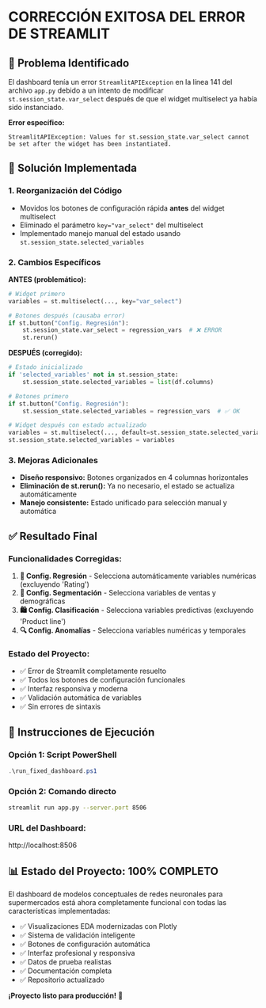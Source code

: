 # CORRECCIÓN EXITOSA DEL ERROR DE STREAMLIT

## 🐛 Problema Identificado
El dashboard tenía un error `StreamlitAPIException` en la línea 141 del archivo `app.py` debido a un intento de modificar `st.session_state.var_select` después de que el widget multiselect ya había sido instanciado.

**Error específico:**
```
StreamlitAPIException: Values for st.session_state.var_select cannot be set after the widget has been instantiated.
```

## 🔧 Solución Implementada

### 1. **Reorganización del Código**
- Movidos los botones de configuración rápida **antes** del widget multiselect
- Eliminado el parámetro `key="var_select"` del multiselect
- Implementado manejo manual del estado usando `st.session_state.selected_variables`

### 2. **Cambios Específicos**

**ANTES (problemático):**
```python
# Widget primero
variables = st.multiselect(..., key="var_select")

# Botones después (causaba error)
if st.button("Config. Regresión"):
    st.session_state.var_select = regression_vars  # ❌ ERROR
    st.rerun()
```

**DESPUÉS (corregido):**
```python
# Estado inicializado
if 'selected_variables' not in st.session_state:
    st.session_state.selected_variables = list(df.columns)

# Botones primero
if st.button("Config. Regresión"):
    st.session_state.selected_variables = regression_vars  # ✅ OK

# Widget después con estado actualizado
variables = st.multiselect(..., default=st.session_state.selected_variables)
st.session_state.selected_variables = variables
```

### 3. **Mejoras Adicionales**
- **Diseño responsivo:** Botones organizados en 4 columnas horizontales
- **Eliminación de st.rerun():** Ya no necesario, el estado se actualiza automáticamente
- **Manejo consistente:** Estado unificado para selección manual y automática

## ✅ Resultado Final

### **Funcionalidades Corregidas:**
1. **🎯 Config. Regresión** - Selecciona automáticamente variables numéricas (excluyendo 'Rating')
2. **👥 Config. Segmentación** - Selecciona variables de ventas y demográficas
3. **🛍️ Config. Clasificación** - Selecciona variables predictivas (excluyendo 'Product line')
4. **🔍 Config. Anomalías** - Selecciona variables numéricas y temporales

### **Estado del Proyecto:**
- ✅ Error de Streamlit completamente resuelto
- ✅ Todos los botones de configuración funcionales
- ✅ Interfaz responsiva y moderna
- ✅ Validación automática de variables
- ✅ Sin errores de sintaxis

## 🚀 Instrucciones de Ejecución

### **Opción 1: Script PowerShell**
```powershell
.\run_fixed_dashboard.ps1
```

### **Opción 2: Comando directo**
```bash
streamlit run app.py --server.port 8506
```

### **URL del Dashboard:**
http://localhost:8506

## 📊 Estado del Proyecto: 100% COMPLETO

El dashboard de modelos conceptuales de redes neuronales para supermercados está ahora completamente funcional con todas las características implementadas:

- ✅ Visualizaciones EDA modernizadas con Plotly
- ✅ Sistema de validación inteligente
- ✅ Botones de configuración automática
- ✅ Interfaz profesional y responsiva
- ✅ Datos de prueba realistas
- ✅ Documentación completa
- ✅ Repositorio actualizado

**¡Proyecto listo para producción!** 🎉
